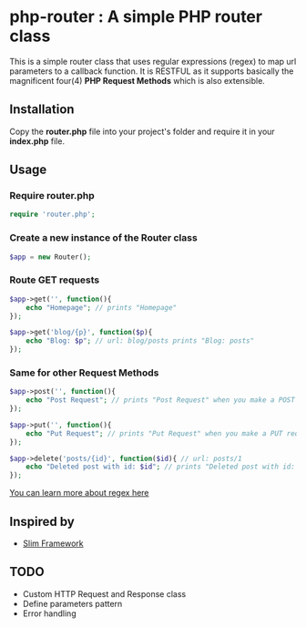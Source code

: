 # php-router : A simple PHP router class
This is a simple router class that uses regular expressions (regex) to map url parameters to a callback function. It is RESTFUL as it supports basically the magnificent four(4) **PHP Request Methods** which is also extensible.

## Installation
Copy the **router.php** file into your project's folder and require it in your **index.php** file.

## Usage

### Require router.php
```php
require 'router.php';

```
### Create a new instance of the Router class

```php
$app = new Router();
```
### Route GET requests
```php
$app->get('', function(){
    echo "Homepage"; // prints "Homepage"
});

$app->get('blog/{p}', function($p){
    echo "Blog: $p"; // url: blog/posts prints "Blog: posts"
});
```
### Same for other Request Methods
```php
$app->post('', function(){
    echo "Post Request"; // prints "Post Request" when you make a POST request to the homepage
});

$app->put('', function(){
    echo "Put Request"; // prints "Put Request" when you make a PUT request to the homepage
});

$app->delete('posts/{id}', function($id){ // url: posts/1
    echo "Deleted post with id: $id"; // prints "Deleted post with id: 1" when you make a posts request to the homepage
});

```

[You can learn more about regex here](http://regexr.com/ "RegExr: Learn, build & test RegEx")

## Inspired by
* [Slim Framework](http://www.slimframework.com/ "Slim Framework")

## TODO
* Custom HTTP Request and Response class
* Define parameters pattern
* Error handling
